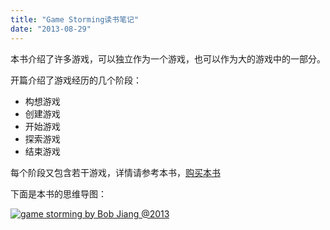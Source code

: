 ```yaml
---
title: "Game Storming读书笔记"
date: "2013-08-29"
---
```


本书介绍了许多游戏，可以独立作为一个游戏，也可以作为大的游戏中的一部分。

开篇介绍了游戏经历的几个阶段：

- 构想游戏
- 创建游戏
- 开始游戏
- 探索游戏
- 结束游戏

每个阶段又包含若干游戏，详情请参考本书，[购买本书](http://www.amazon.cn/Gamestorming-%E5%88%9B%E6%96%B0-%E5%8F%98%E9%9D%A9-%E9%9D%9E%E5%87%A1%E6%80%9D%E7%BB%B4%E8%AE%AD%E7%BB%83-%E6%A0%BC%E9%9B%B7/dp/B0073B9WCG/ref=sr_1_1?ie=UTF8&qid=1377777628&sr=8-1&keywords=game+storming)

下面是本书的思维导图：

[![game storming by Bob Jiang @2013](/wp-content/uploads/2013/08/game-storming-by-Bob-Jiang-@2013-296x300.png)](/wp-content/uploads/2013/08/game-storming-by-Bob-Jiang-@2013.png)
